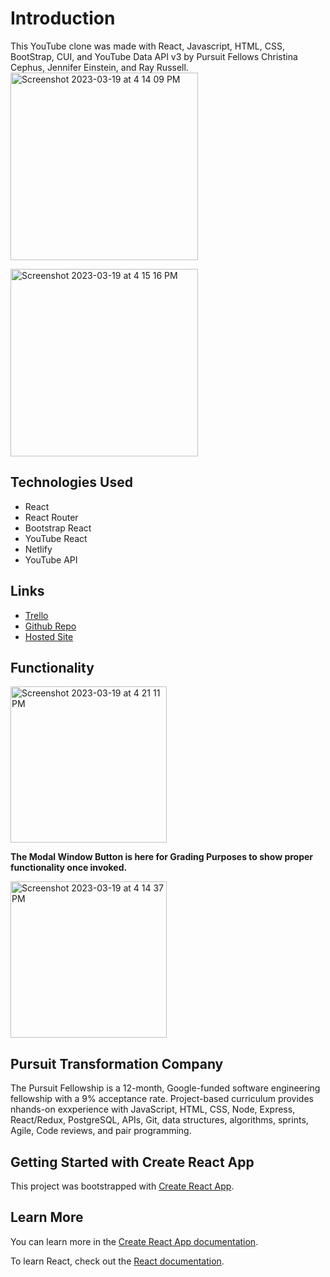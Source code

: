 <p align="center">

# Introduction

This YouTube clone was made with React, Javascript, HTML, CSS, BootStrap, CUI, and YouTube Data API v3 by Pursuit Fellows Christina Cephus, Jennifer Einstein, and Ray Russell.
<img width="300" alt="Screenshot 2023-03-19 at 4 14 09 PM" src="https://user-images.githubusercontent.com/113807743/226210484-cb5e0ea3-650d-4c0b-98a9-bb7ed2b87d19.png">

>
<img width="300" alt="Screenshot 2023-03-19 at 4 15 16 PM" src="https://user-images.githubusercontent.com/113807743/226207326-29509651-fac9-450f-af7d-6f0eb9379553.png">

## Technologies Used

* React
* React Router
* Bootstrap React
* YouTube React
* Netlify
* YouTube API

## Links
* [Trello](https://trello.com/invite/b/iyuVqZQf/ATTIdac181100afc2736156a72480ba9b62bC5638104/youtube-clone-project)
* [Github Repo](https://github.com/theCephusHasLanded/YT-CJR)
* [Hosted Site](https://ytcrj-youtube-clone.netlify.app/)

## Functionality
<img width="250" alt="Screenshot 2023-03-19 at 4 21 11 PM" src="https://user-images.githubusercontent.com/113807743/226207245-2fcc5588-6f34-4d75-a470-ad24651d3482.png">

**The Modal Window Button is here for Grading Purposes to show proper functionality once invoked.**

<img width="250" alt="Screenshot 2023-03-19 at 4 14 37 PM" src="https://user-images.githubusercontent.com/113807743/226207355-ea85cd8a-15a5-4137-94ef-c470ccc5d0b1.png">


## Pursuit Transformation Company

The Pursuit Fellowship is a 12-month, Google-funded software engineering fellowship with a 9% acceptance rate. Project-based curriculum provides nhands-on exxperience with JavaScript, HTML, CSS, Node, Express, React/Redux, PostgreSQL, APIs, Git, data structures, algorithms, sprints, Agile, Code reviews, and pair programming.

## Getting Started with Create React App

This project was bootstrapped with [Create React App](https://github.com/facebook/create-react-app).

## Learn More

You can learn more in the [Create React App documentation](https://facebook.github.io/create-react-app/docs/getting-started).

To learn React, check out the [React documentation](https://reactjs.org/).
</p>
